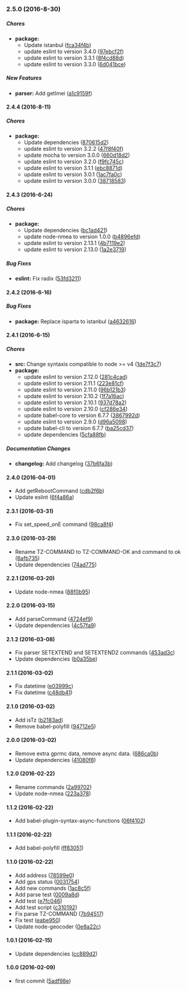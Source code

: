 ### 2.5.0 (2016-8-30)

##### Chores

* **package:**
  * Update istanbul ([fca34f4b](https://github.com/lgaticaq/tz-parser/commit/fca34f4b557436a7af0e97aa9a8d16b812a8d4a0))
  * update eslint to version 3.4.0 ([97ebcf2f](https://github.com/lgaticaq/tz-parser/commit/97ebcf2f91027cd80100e12b3ec202444b5ee513))
  * update eslint to version 3.3.1 ([8f4cd88d](https://github.com/lgaticaq/tz-parser/commit/8f4cd88df762e8bb90543c8e3f2e2eefc537a21f))
  * update eslint to version 3.3.0 ([6d041bce](https://github.com/lgaticaq/tz-parser/commit/6d041bce5d58aa0cf74c9471ba3fbf3d34c63457))

##### New Features

* **parser:** Add getImei ([a1c9159f](https://github.com/lgaticaq/tz-parser/commit/a1c9159f0c4c4a9ac0674de2a4e768f51596e97b))

#### 2.4.4 (2016-8-11)

##### Chores

* **package:**
  * Update dependencies ([870615d2](https://github.com/lgaticaq/tz-parser/commit/870615d215cb75dbca6b91e94bd40b3227d48ac7))
  * update eslint to version 3.2.2 ([47f8f40f](https://github.com/lgaticaq/tz-parser/commit/47f8f40fca95c432e8b2a707ca1186df0e7b5482))
  * update mocha to version 3.0.0 ([660d18d2](https://github.com/lgaticaq/tz-parser/commit/660d18d24e2fc66cfcc4271e029569a6c02e7e53))
  * update eslint to version 3.2.0 ([f9fc745c](https://github.com/lgaticaq/tz-parser/commit/f9fc745ce4415f00b58239957d5a82f4946b8f0d))
  * update eslint to version 3.1.1 ([ebc8871d](https://github.com/lgaticaq/tz-parser/commit/ebc8871d76d4e0c8b10801f620e8d33b5d176e34))
  * update eslint to version 3.0.1 ([1ac7fa0c](https://github.com/lgaticaq/tz-parser/commit/1ac7fa0cd65dadb8c9e456917ddef614ff14184a))
  * update eslint to version 3.0.0 ([38718583](https://github.com/lgaticaq/tz-parser/commit/38718583f3bb037159cbfc8b08f55e2b0a768453))

#### 2.4.3 (2016-6-24)

##### Chores

* **package:**
  * Update dependencies ([bc1ad421](https://github.com/lgaticaq/tz-parser/commit/bc1ad42183dd931716bde3be2e50ab1cb7ee6abc))
  * update node-nmea to version 1.0.0 ([b4896efd](https://github.com/lgaticaq/tz-parser/commit/b4896efd4bef518fdc7a96b9a46b1e2b29383ff7))
  * update eslint to version 2.13.1 ([4b7119e2](https://github.com/lgaticaq/tz-parser/commit/4b7119e22e02e03e0b60470c2fe305a3182fd9c8))
  * update eslint to version 2.13.0 ([1a2e3719](https://github.com/lgaticaq/tz-parser/commit/1a2e3719c76ed728e7fa081f26ff763187957ec7))

##### Bug Fixes

* **eslint:** Fix radix ([53fd3211](https://github.com/lgaticaq/tz-parser/commit/53fd321171e1033a565406452a69f83aeddddd2b))

#### 2.4.2 (2016-6-16)

##### Bug Fixes

* **package:** Replace isparta to istanbul ([a4632616](https://github.com/lgaticaq/tz-parser/commit/a46326168c713adb3998a0b2eed0f2ff2431d975))

#### 2.4.1 (2016-6-15)

##### Chores

* **src:** Change syntaxis compatible to node >= v4 ([1de7f3c7](https://github.com/lgaticaq/tz-parser/commit/1de7f3c7562ecb497fec32493c943e830ffb5571))
* **package:**
  * update eslint to version 2.12.0 ([281c4cad](https://github.com/lgaticaq/tz-parser/commit/281c4cad786fa5ebdb9d8005da280d389013b4c3))
  * update eslint to version 2.11.1 ([223e81cf](https://github.com/lgaticaq/tz-parser/commit/223e81cf8a93aeb73285b77e19b5b458073824f8))
  * update eslint to version 2.11.0 ([96b121b3](https://github.com/lgaticaq/tz-parser/commit/96b121b3322ca98482e9cfa43b24c9409933498e))
  * update eslint to version 2.10.2 ([1f7a16ac](https://github.com/lgaticaq/tz-parser/commit/1f7a16ace0d4ce37f4e2f6878810e315a75336d5))
  * update eslint to version 2.10.1 ([937d78a2](https://github.com/lgaticaq/tz-parser/commit/937d78a291d9dcafa96a1e839706704858e60eba))
  * update eslint to version 2.10.0 ([cf286e34](https://github.com/lgaticaq/tz-parser/commit/cf286e3452a0349d692562e541879ae30eb04658))
  * update babel-core to version 6.7.7 ([3867992d](https://github.com/lgaticaq/tz-parser/commit/3867992d185b12c2bddacae1f660b97b3045ac04))
  * update eslint to version 2.9.0 ([d96a5098](https://github.com/lgaticaq/tz-parser/commit/d96a5098fbf0ea71d06bfcc383e31c6f52a798ca))
  * update babel-cli to version 6.7.7 ([ba25cd37](https://github.com/lgaticaq/tz-parser/commit/ba25cd37563cd378726578aa87b37edded812532))
  * update dependencies ([5cfa88fb](https://github.com/lgaticaq/tz-parser/commit/5cfa88fbcc62e345e14ac77adfa1648dc99b33df))

##### Documentation Changes

* **changelog:** Add changelog ([37b6fa3b](https://github.com/lgaticaq/tz-parser/commit/37b6fa3bb4b338694a0c526a8775156e85eb5186))

#### 2.4.0 (2016-04-01)

* Add getRebootCommand ([cdb2f6b](https://github.com/lgaticaq/tz-parser/commit/cdb2f6b))
* Update eslint ([6f4a86a](https://github.com/lgaticaq/tz-parser/commit/6f4a86a))

#### 2.3.1 (2016-03-31)

* Fix set_speed_onE command ([98ca8f4](https://github.com/lgaticaq/tz-parser/commit/98ca8f4))

#### 2.3.0 (2016-03-29)

* Rename TZ-COMMAND to TZ-COMMAND-OK and command to ok ([6afb735](https://github.com/lgaticaq/tz-parser/commit/6afb735))
* Update dependencies ([74ad775](https://github.com/lgaticaq/tz-parser/commit/74ad775))

#### 2.2.1 (2016-03-20)

* Update node-nmea ([88f0b95](https://github.com/lgaticaq/tz-parser/commit/88f0b95))

#### 2.2.0 (2016-03-15)

* Add parseCommand ([4724ef9](https://github.com/lgaticaq/tz-parser/commit/4724ef9))
* Update dependencies ([4c57fa9](https://github.com/lgaticaq/tz-parser/commit/4c57fa9))

#### 2.1.2 (2016-03-08)

* Fix parser SETEXTEND and SETEXTEND2 commands ([453ad3c](https://github.com/lgaticaq/tz-parser/commit/453ad3c))
* Update dependencies ([b0a35be](https://github.com/lgaticaq/tz-parser/commit/b0a35be))

#### 2.1.1 (2016-03-02)

* Fix datetime ([e03999c](https://github.com/lgaticaq/tz-parser/commit/e03999c))
* Fix datetime ([c48db41](https://github.com/lgaticaq/tz-parser/commit/c48db41))

#### 2.1.0 (2016-03-02)

* Add isTz ([b2183ad](https://github.com/lgaticaq/tz-parser/commit/b2183ad))
* Remove babel-polyfill ([94712e5](https://github.com/lgaticaq/tz-parser/commit/94712e5))

#### 2.0.0 (2016-03-02)

* Remove extra gprmc data, remove async data. ([686ca0b](https://github.com/lgaticaq/tz-parser/commit/686ca0b))
* Update dependencies ([41080f8](https://github.com/lgaticaq/tz-parser/commit/41080f8))

#### 1.2.0 (2016-02-22)

* Rename commands ([2a99702](https://github.com/lgaticaq/tz-parser/commit/2a99702))
* Update node-nmea ([223a378](https://github.com/lgaticaq/tz-parser/commit/223a378))

#### 1.1.2 (2016-02-22)

* Add babel-plugin-syntax-async-functions ([06f4102](https://github.com/lgaticaq/tz-parser/commit/06f4102))

#### 1.1.1 (2016-02-22)

* Add babel-polyfill ([ff83051](https://github.com/lgaticaq/tz-parser/commit/ff83051))

#### 1.1.0 (2016-02-22)

* Add address ([78599e0](https://github.com/lgaticaq/tz-parser/commit/78599e0))
* Add gps status ([0031754](https://github.com/lgaticaq/tz-parser/commit/0031754))
* Add new commands ([1ac8c5f](https://github.com/lgaticaq/tz-parser/commit/1ac8c5f))
* Add parse test ([0009a8d](https://github.com/lgaticaq/tz-parser/commit/0009a8d))
* Add test ([e7fc046](https://github.com/lgaticaq/tz-parser/commit/e7fc046))
* Add test script ([c310192](https://github.com/lgaticaq/tz-parser/commit/c310192))
* Fix parse TZ-COMMAND ([7b94517](https://github.com/lgaticaq/tz-parser/commit/7b94517))
* Fix test ([eabe950](https://github.com/lgaticaq/tz-parser/commit/eabe950))
* Update node-geocoder ([0e8a22c](https://github.com/lgaticaq/tz-parser/commit/0e8a22c))

#### 1.0.1 (2016-02-15)

* Update dependencies ([cc889d2](https://github.com/lgaticaq/tz-parser/commit/cc889d2))

#### 1.0.0 (2016-02-09)

* first commit ([5adf98e](https://github.com/lgaticaq/tz-parser/commit/5adf98e))
